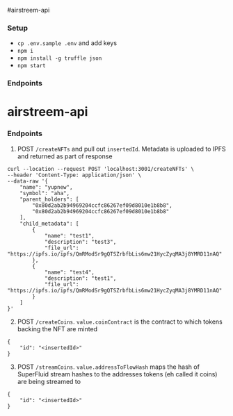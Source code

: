 #airstreem-api

### Setup
* `cp .env.sample .env` and add keys
* `npm i`
* `npm install -g truffle json`
* `npm start`

### Endpoints

# airstreem-api

### Endpoints

1. POST `/createNFTs` and pull out `insertedId`. Metadata is uploaded to IPFS and returned as part of response
```
curl --location --request POST 'localhost:3001/createNFTs' \
--header 'Content-Type: application/json' \
--data-raw '{
    "name": "yupnew",
    "symbol": "aha",
    "parent_holders": [
        "0x80d2ab2b94969204ccfc86267ef09d8010e1b8b8",
        "0x80d2ab2b94969204ccfc86267ef09d8010e1b8b8"
    ],
    "child_metadata": [
        {
            "name": "test1",
            "description": "test3",
            "file_url": "https://ipfs.io/ipfs/QmRModSr9gQTSZrbfbLis6mw21HycZyqMA3j8YMRD11nAQ"
        },
        {
            "name": "test4",
            "description": "test1",
            "file_url": "https://ipfs.io/ipfs/QmRModSr9gQTSZrbfbLis6mw21HycZyqMA3j8YMRD11nAQ"
        }
    ]
}'
```

2. POST `/createCoins`. `value.coinContract` is the contract to which tokens backing the NFT are minted
```
{
    "id": "<insertedId>"
}
```

3. POST `/streamCoins`. `value.addressToFlowHash` maps the hash of SuperFluid stream hashes to the addresses tokens (eh called it coins) are being streamed to
```
{
    "id": "<insertedId>"
}
```
